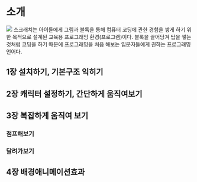 # 소개
<image src =http://kocoafab.cc/data/150126041632.jpg>
스크래치는 아이들에게 그림과 블록을 통해 컴퓨터 코딩에 관한 경험을 쌓게 하기 위한 목적으로 설계된 교육용 프로그래밍 환경(프로그램)이다. 블록을 끌어당겨 탑을 쌓는 것처럼 코딩을 하기 때문에 프로그래밍을 처음 해보는 입문자들에게 권하는 프로그래밍 언어다.
  

## 1장 설치하기, 기본구조 익히기
## 2장 캐릭터 설정하기, 간단하게 움직여보기
## 3장 복잡하게 움직여 보기
### 점프해보기
### 달려가보기
## 4장 배경애니메이션효과 
